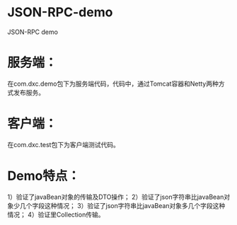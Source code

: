 # JSON-RPC-demo
JSON-RPC demo

# 服务端：
在com.dxc.demo包下为服务端代码，代码中，通过Tomcat容器和Netty两种方式发布服务。
# 客户端：
在com.dxc.test包下为客户端测试代码。

# Demo特点：
1）验证了javaBean对象的传输及DTO操作；
2）验证了json字符串比javaBean对象少几个字段这种情况；
3）验证了json字符串比javaBean对象多几个字段这种情况；
4）验证里Collection传输。
